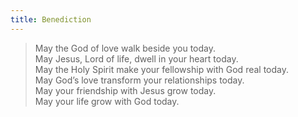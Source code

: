 ```yaml
---
title: Benediction
---
```


> <callout></callout>
> May the God of love walk beside you today.\
May Jesus, Lord of life, dwell in your heart today.\
May the Holy Spirit make your fellowship with God real today.\
May God’s love transform your relationships today.\
May your friendship with Jesus grow today.\
May your life grow with God today.